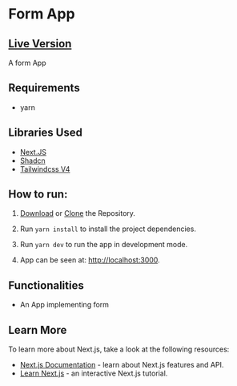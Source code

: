 # Form App

## [Live Version]()

A form App
## Requirements

- yarn

## Libraries Used

- [Next.JS](https://nextjs.org/)
- [Shadcn](https://ui.shadcn.com/)
- [Tailwindcss V4](https://tailwindcss.com/)

## How to run:

1. [Download]() or [Clone]() the Repository.
2. Run `yarn install` to install the project dependencies.

3. Run `yarn dev` to run the app in development mode.

4. App can be seen at: [http://localhost:3000](http://localhost:3000).


## Functionalities
* An App implementing form

## Learn More

To learn more about Next.js, take a look at the following resources:

- [Next.js Documentation](https://nextjs.org/docs) - learn about Next.js features and API.
- [Learn Next.js](https://nextjs.org/learn) - an interactive Next.js tutorial.
